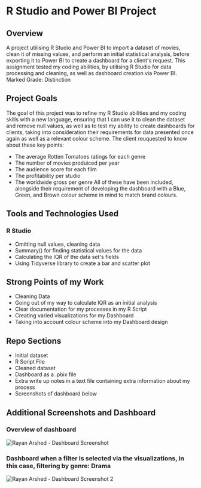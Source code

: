 # R Studio and Power BI Project

## Overview
A project utilising R Studio and Power BI to import a dataset of movies, clean it of missing values, and perform an initial statistical analysis, before exporting it to Power BI to create a dashboard for a client's request. This assignment tested my coding abilities, by utilising R Studio for data processing and cleaning, as well as dashboard creation via Power BI. Marked Grade: Distinction

## Project Goals
The goal of this project was to refine my R Studio abilities and my coding skills with a new language, ensuring that I can use it to clean the dataset and remove null values, as well as to test my ability to create dashboards for clients, taking into consideration their requirements for data presented once again as well as a relevant colour scheme. The client reuquested to know about these key points:
- The average Rotten Tomatoes ratings for each genre
- The number of movies produiced per year
- The audience score for each film
- The profitability per studio
- The worldwide gross per genre
All of these have been included, alongside their requirement of developing the dashboard with a Blue, Green, and Brown colour scheme in mind to match brand colours.

## Tools and Technologies Used
### R Studio
- Omitting null values, cleaning data
- Summary() for finding statistical values for the data
- Calculating the IQR of the data set's fields
- Using Tidyverse library to create a bar and scatter plot

## Strong Points of my Work
- Cleaning Data
- Going out of my way to calculate IQR as an initial analysis
- Clear documentation for my processes in my R Script
- Creating varied visualizations for my Dashboard
- Taking into account colour scheme into my Dashboard design

## Repo Sections
- Initial dataset
- R Script File
- Cleaned dataset
- Dashboard as a .pbix file
- Extra write up notes in a text file containing extra information about my process
- Screenshots of dashboard below

## Additional Screenshots and Dashboard
### Overview of dashboard

![Rayan Arshed - Dashboard Screenshot](https://github.com/Rayan-Arshed/R-Studio-and-Power-BI-Project/assets/95011650/47fbb79f-3e68-4079-b8fd-1828fa937480)

### Dashboard when a filter is selected via the visualizations, in this case, filtering by genre: Drama

![Rayan Arshed - Dashboard Screenshot 2](https://github.com/Rayan-Arshed/R-Studio-and-Power-BI-Project/assets/95011650/4e6eae71-7ea6-44c0-a5fc-a7f42ff409be)
